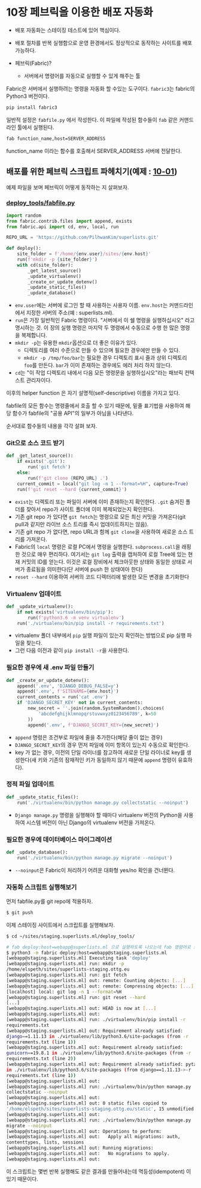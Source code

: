 # 10장 페브릭을 이용한 배포 자동화

- 배포 자동화는 스테이징 테스트에 있어 핵심이다.
- 배포 절차를 반복 실행함으로 운영 환경에서도 정상적으로 동작하는 사이트를 배포 가능하다.

- 페브릭(Fabric)? 
  - 서버에서 명령어를 자동으로 실행할 수 있게 해주는 툴

Fabric은 서버에서 실행하려는 명령을 자동화 할 수있는 도구이다. `fabric3`는 fabric의 Python3 버전이다.

```sh
pip install fabric3
```

일반적 설정은 `fabfile.py` 에서 작성한다. 이 파일에 작성된 함수들이 `fab` 같은 커맨드라인 툴에서 실행된다.

```sh
fab function_name,host=SERVER_ADDRESS
```

function_name 이라는 함수를 호출해서 SERVER_ADDRESS 서버에 전달한다.

## 배포를 위한 페브릭 스크립트 파헤치기(예제 : [10-01](./10-01))

예제 파일을 보며 페브릭이 어떻게 동작하는 지 살펴보자.

### [deploy_tools/fabfile.py](./10-01/deploy_tools/fabfile.py)

```py
import random
from fabric.contrib.files import append, exists
from fabric.api import cd, env, local, run

REPO_URL = 'https://github.com/PilhwanKim/superlists.git'  

def deploy():
    site_folder = f'/home/{env.user}/sites/{env.host}'  
    run(f'mkdir -p {site_folder}')  
    with cd(site_folder):  
        _get_latest_source()
        _update_virtualenv()
        _create_or_update_dotenv()
        _update_static_files()
        _update_database()
```

- `env.user`에는 서버에 로그인 할 때 사용하는 사용자 이름. `env.host`는 커맨드라인에서 지정한 서버의 주소(예 : superlists.ml).
- `run`은 가장 일반적인 Fabric 명령이다. "서버에서 이 쉘 명령을 실행하십시오" 라고 명시하는 것. 이 장의 실행 명령은 마지막 두 명령에서 수동으로 수행 한 많은 명령을 복제합니다.
- `mkdir -p`는 유용한 `mkdir`옵션으로 더 좋은 이유가 있다.
  - 디렉토리를 여러 수준으로 만들 수 있으며 필요한 경우에만 만들 수 있다.
  - `mkdir -p /tmp/foo/bar`는 필요한 경우 디렉토리 표시 줄과 상위 디렉토리 `foo`를 만든다. `bar`가 이미 존재하는 경우에도 에러 처리 하지 않는다.
- `cd`는 "이 작업 디렉토리 내에서 다음 모든 명령문을 실행하십시오"라는 패브릭 컨텍스트 관리자이다.

이후의 helper function 은 자기 설명적(self-descriptive) 이름을 가지고 있다.

fabfile의 모든 함수는 명령줄에서 호출 할 수 있기 때문에, 밑줄 표기법을 사용하여 해당 함수가 fabfile의 "공용 API"의 일부가 아님을 나타낸다.

순서대로 함수들의 내용을 각각 살펴 보자.

### Git으로 소스 코드 받기

```py
def _get_latest_source():
    if exists('.git'):  
        run('git fetch')  
    else:
        run(f'git clone {REPO_URL} .')  
    current_commit = local("git log -n 1 --format=%H", capture=True)  
    run(f'git reset --hard {current_commit}')
```

- `exist`는 디렉토리 또는 파일이 서버에 이미 존재하는지 확인한다. `.git` 숨겨진 폴더를 찾아서 repo가 ​​사이트 폴더에 이미 복제되었는지 확인한다.
- 기존 git repo 가 있다면 `git fetch`는 명령으로 모든 최신 커밋을 가져온다(git pull과 같지만 라이브 소스 트리를 즉시 업데이트하지는 않음).
- 기존 git repo 가 없다면, repo URL과 함께 `git clone`을 사용하여 새로운 소스 트리를 가져온다.
- Fabric의 `local` 명령은 로컬 PC에서 명령을 실행한다. `subprocess.call`을 래핑한 것으로 매우 편리하다. 여기서는 `git log` 출력을 캡처하여 로컬 Tree에 있는 현재 커밋의 ID를 얻는다. 이것은 로컬 장비에서 체크아웃한 상태와 동일한 상태로 서버가 종료됨을 의미한다(단 서버에 push 한 상태여아 한다)
- `reset --hard` 이용하여 서버의 코드 디렉터리에 발생한 모든 변경을 초기화한다

### Virtualenv 업데이트

```py
def _update_virtualenv():
    if not exists('virtualenv/bin/pip'):  
        run(f'python3.6 -m venv virtualenv')
    run('./virtualenv/bin/pip install -r requirements.txt')
```

- virtualenv 폴더 내부에서 `pip` 실행 파일이 있는지 확인하는 방법으로 pip 실행 파일을 찾는다.
- 그런 다음 이전과 같이 `pip install -r`을 사용한다.

### 필요한 경우에 새 .env 파일 만들기

```py
def _create_or_update_dotenv():
    append('.env', 'DJANGO_DEBUG_FALSE=y')  
    append('.env', f'SITENAME={env.host}')
    current_contents = run('cat .env')  
    if 'DJANGO_SECRET_KEY' not in current_contents:  
        new_secret = ''.join(random.SystemRandom().choices(  
            'abcdefghijklmnopqrstuvwxyz0123456789', k=50
        ))
        append('.env', f'DJANGO_SECRET_KEY={new_secret}')
```

- `append` 명령은 조건부로 파일에 줄을 추가한다(해당 줄이 없는 경우)
- `DJANGO_SECRET_KEY`의 경우 먼저 파일에 이미 항목이 있는지 수동으로 확인한다.
- key 가 없는 경우, 이전의 단일 라이너를 참고하여 새로운 단일 라이너로 key를 생성한다(새 키와 기존의 잠재적인 키가 동일하지 않기 때문에 `append` 명령이 유효하다).

### 정적 파일 업데이트

```py
def _update_static_files():
    run('./virtualenv/bin/python manage.py collectstatic --noinput')  
```

- `Django manage.py` 명령을 실행해야 할 때마다 virtualenv 버전의 Python을 사용하여 시스템 버전이 아닌 Django의 virtualenv 버전을 가져온다.

### 필요한 경우에 데이터베이스 마이그레이션

```py
def _update_database():
    run('./virtualenv/bin/python manage.py migrate --noinput')
```

- `--noinput`은 Fabric이 처리하기 어려운 대화형 yes/no 확인을 건너뛴다.

### 자동화 스크립트 실행해보기

먼저 fabfile.py를 git repo에 적용하자.

```sh
$ git push
```

이제 스테이징 사이트에서 스크립트를 실행해보자.

```sh
$ cd ~/sites/staging.superlists.ml/deploy_tools/

# fab deploy:host=webapp@superlists.ml 으로 실행하도록 나오는데 fab 명령어로 되질 않아서 다음과 같이 함
$ python3 -m fabric deploy:host=webapp@staging.superlists.ml
[webapp@staging.superlists.ml] Executing task 'deploy'
[webapp@staging.superlists.ml] run: mkdir -p
/home/elspeth/sites/superlists-staging.ottg.eu
[webapp@staging.superlists.ml] run: git fetch
[webapp@staging.superlists.ml] out: remote: Counting objects: [...]
[webapp@staging.superlists.ml] out: remote: Compressing objects: [...]
[localhost] local: git log -n 1 --format=%H
[webapp@staging.superlists.ml] run: git reset --hard
[...]
[webapp@staging.superlists.ml] out: HEAD is now at [...]
[webapp@staging.superlists.ml] out:
[webapp@staging.superlists.ml] run: ./virtualenv/bin/pip install -r
requirements.txt
[webapp@staging.superlists.ml] out: Requirement already satisfied:
django==1.11.13 in ./virtualenv/lib/python3.6/site-packages (from -r
requirements.txt (line 1))
[webapp@staging.superlists.ml] out: Requirement already satisfied:
gunicorn==19.8.1 in ./virtualenv/lib/python3.6/site-packages (from -r
requirements.txt (line 2))
[webapp@staging.superlists.ml] out: Requirement already satisfied: pytz
in ./virtualenv/lib/python3.6/site-packages (from django==1.11.13->-r
requirements.txt (line 1))
[webapp@staging.superlists.ml] out:
[webapp@staging.superlists.ml] run: ./virtualenv/bin/python manage.py
collectstatic --noinput
[webapp@staging.superlists.ml] out:
[webapp@staging.superlists.ml] out: 0 static files copied to
'/home/elspeth/sites/superlists-staging.ottg.eu/static', 15 unmodified.
[webapp@staging.superlists.ml] out:
[webapp@staging.superlists.ml] run: ./virtualenv/bin/python manage.py
migrate --noinput
[webapp@staging.superlists.ml] out: Operations to perform:
[webapp@staging.superlists.ml] out:   Apply all migrations: auth,
contenttypes, lists, sessions
[webapp@staging.superlists.ml] out: Running migrations:
[webapp@staging.superlists.ml] out:   No migrations to apply.
[webapp@staging.superlists.ml] out:
```

이 스크립트는 몇번 반복 실행해도 같은 결과를 만들어내는데 멱등성(idempotent) 이 있기 때문이다.
